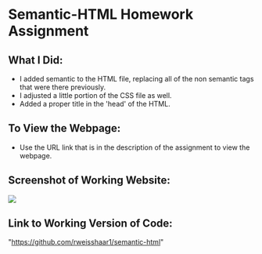 # Semantic-HTML Homework Assignment

## What I Did:
- I added semantic to the HTML file, replacing all of the non semantic tags that were there previously.
- I adjusted a little portion of the CSS file as well.
- Added a proper title in the 'head' of the HTML.

## To View the Webpage:
- Use the URL link that is in the description of the assignment to view the webpage.


## Screenshot of Working Website:
<img src="./assets/images/rweisshaar1.github.io_semantic-html_.png">

## Link to Working Version of Code:
"https://github.com/rweisshaar1/semantic-html"


